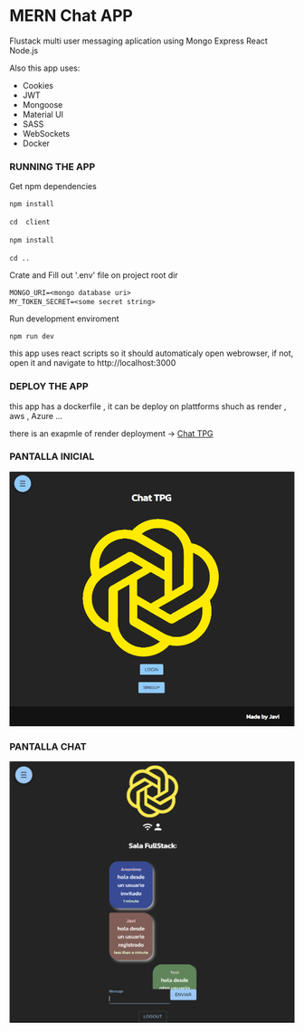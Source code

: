 # MERN Chat APP

Flustack multi user messaging aplication using Mongo Express React Node.js 

Also this app uses:
- Cookies
- JWT
- Mongoose
- Material UI
- SASS
- WebSockets
- Docker

### RUNNING THE APP 

Get npm dependencies
```
npm install

cd  client 

npm install 

cd ..

```

Crate and Fill out '.env' file on project root dir

```
MONGO_URI=<mongo database uri>
MY_TOKEN_SECRET=<some secret string>
```

Run development enviroment
```
npm run dev

```

this app uses react scripts so it should automaticaly open webrowser, if not, open it and navigate to http://localhost:3000

### DEPLOY THE APP

this app has a dockerfile , it can be deploy on plattforms shuch as render , aws , Azure ...

there is an exapmle of render deployment -> [Chat TPG](https://chat-tpg.onrender.com)

### PANTALLA INICIAL

![Alt text](assets/home.png)

### PANTALLA CHAT

![Alt text](assets/chat.png)